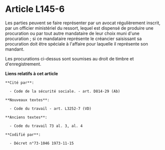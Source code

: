 # Article L145-6

Les parties peuvent se faire représenter par un avocat régulièrement inscrit, par un officier ministériel du ressort, lequel
est dispensé de produire une procuration ou par tout autre mandataire de leur choix muni d'une procuration ; si ce mandataire
représente le créancier saisissant sa procuration doit être spéciale à l'affaire pour laquelle il représente son mandant.

Les procurations ci-dessus sont soumises au droit de timbre et d'enregistrement.

**Liens relatifs à cet article**

	**Cité par**:

	  - Code de la sécurité sociale. - art. D814-29 (Ab)

	**Nouveaux textes**:

	  - Code du travail - art. L3252-7 (VD)

	**Anciens textes**:

	  - Code du travail 73 al. 3, al. 4

	**Codifié par**:

	  - Décret n°73-1046 1973-11-15
